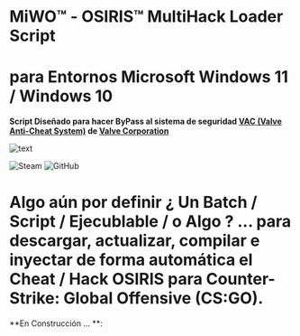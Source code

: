 # MiWO™ - OSIRIS™ MultiHack Loader Script
# para Entornos Microsoft Windows 11 / Windows 10
**Script Diseñado para hacer ByPass al sistema de seguridad [**VAC** (Valve Anti-Cheat System)](https://help.steampowered.com/es/faqs/view/571A-97DA-70E9-FF74) de [Valve Corporation](https://www.valvesoftware.com/)**

![text](https://www.ginx.tv/uploads/Shroud_csgo.jpg)

![Steam](https://img.shields.io/badge/steam-%23000000.svg?style=for-the-badge&logo=steam&logoColor=white)
![GitHub](https://img.shields.io/badge/github-%23121011.svg?style=for-the-badge&logo=github&logoColor=white)

# Algo aún por definir ¿ Un Batch / Script / Ejecublable / o Algo ? ... para descargar, actualizar, compilar e inyectar de forma automática el Cheat / Hack OSIRIS para Counter-Strike: Global Offensive (CS:GO).

**En Construcción ... **:
